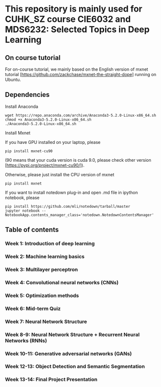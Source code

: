 # This repository is mainly used for CUHK_SZ course CIE6032 and MDS6232: Selected Topics in Deep Learning

## On course tutorial

For on-course tutorial, we mainly based on the English version of mxnet tutorial [https://github.com/zackchase/mxnet-the-straight-dope] running on Ubuntu.

## Dependencies

Install Anaconda

```
wget https://repo.anaconda.com/archive/Anaconda3-5.2.0-Linux-x86_64.sh
chmod +x Anaconda3-5.2.0-Linux-x86_64.sh
./Anaconda3-5.2.0-Linux-x86_64.sh
```

Install Mxnet

If you have GPU installed on your laptop, please
```
pip install mxnet-cu90
```
(90 means that your cuda version is cuda 9.0, please check other version [https://pypi.org/project/mxnet-cu90/]).

Otherwise, please just install the CPU version of mxnet 
```
pip install mxnet
```

If you want to install notedown plug-in and open .md file in ipython notebook, please
```
pip install https://github.com/mli/notedown/tarball/master
jupyter notebook --NotebookApp.contents_manager_class='notedown.NotedownContentsManager'
```
## Table of contents

### Week 1: Introduction of deep learning
### Week 2: Machine learning basics
### Week 3: Multilayer perceptron 
### Week 4: Convolutional neural networks (CNNs)
### Week 5: Optimization methods
### Week 6: Mid-term Quiz
### Week 7: Neural Network Structure
### Week 8-9: Neural Network Structure + Recurrent Neural Networks (RNNs)
### Week 10-11: Generative adversarial networks (GANs)
### Week 12-13: Object Detection and Semantic Segmentation
### Week 13-14: Final Project Presentation